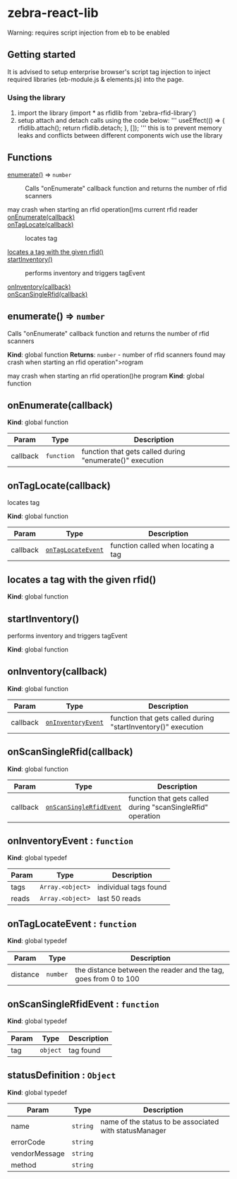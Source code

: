 # zebra-react-lib

Warning: requires script injection from eb to be enabled

## Getting started
  
  It is advised to setup enterprise browser's script tag injection to inject required libraries (eb-module.js & elements.js) into the page.

  ### Using the library
  
  1) import the library (import * as rfidlib from 'zebra-rfid-library')
  2) setup attach and detach calls using the code below:
   '''
     useEffect(() => {
      rfidlib.attach();
      return rfidlib.detach;
    }, []);
   '''
   this is to prevent memory leaks and conflicts between different components wich use the library
  

## Functions

<dt><a href="#enumerate">enumerate()</a> ⇒ <code>number</code></dt>
<dd><p>Calls &quot;onEnumerate&quot; callback function and returns the number of rfid scanners</p>
</dd>
may crash when starting an rfid operation()</a></dt>ms current rfid reader
<dd></dd>
<dt><a href="#onEnumerate">onEnumerate(callback)</a></dt>
<dd></dd>
<dt><a href="#onTagLocate">onTagLocate(callback)</a></dt>
<dd><p>locates tag</p>
</dd>
<dt><a href="#locates a tag with the given rfid">locates a tag with the given rfid()</a></dt>
<dd></dd>
<dt><a href="#startInventory">startInventory()</a></dt>
<dd><p>performs inventory and triggers tagEvent</p>
</dd>
<dt><a href="#onInventory">onInventory(callback)</a></dt>
<dd></dd>
<dt><a href="#onScanSingleRfid">onScanSingleRfid(callback)</a></dt>
<dd></dd>
</dl>

## enumerate() ⇒ <code>number</code>
Calls "onEnumerate" callback function and returns the number of rfid scanners

**Kind**: global function
**Returns**: <code>number</code> - number of rfid scanners found
may crash when starting an rfid operation"></a>rogram

may crash when starting an rfid operation()he program
**Kind**: global function
<a name="onEnumerate"></a>

## onEnumerate(callback)
**Kind**: global function

| Param | Type | Description |
| --- | --- | --- |
| callback | <code>function</code> | function that gets called during "enumerate()" execution |

<a name="onTagLocate"></a>

## onTagLocate(callback)
locates tag

**Kind**: global function

| Param | Type | Description |
| --- | --- | --- |
| callback | [<code>onTagLocateEvent</code>](#onTagLocateEvent) | function called when locating a tag |

<a name="locates a tag with the given rfid"></a>

## locates a tag with the given rfid()
**Kind**: global function
<a name="startInventory"></a>

## startInventory()
performs inventory and triggers tagEvent

**Kind**: global function
<a name="onInventory"></a>

## onInventory(callback)
**Kind**: global function

| Param | Type | Description |
| --- | --- | --- |
| callback | [<code>onInventoryEvent</code>](#onInventoryEvent) | function that gets called during "startInventory()" execution |

<a name="onScanSingleRfid"></a>

## onScanSingleRfid(callback)
**Kind**: global function

| Param | Type | Description |
| --- | --- | --- |
| callback | [<code>onScanSingleRfidEvent</code>](#onScanSingleRfidEvent) | function that gets called during "scanSingleRfid" operation |

<a name="onInventoryEvent"></a>

## onInventoryEvent : <code>function</code>
**Kind**: global typedef

| Param | Type | Description |
| --- | --- | --- |
| tags | <code>Array.&lt;object&gt;</code> | individual tags found |
| reads | <code>Array.&lt;object&gt;</code> | last 50 reads |

<a name="onTagLocateEvent"></a>

## onTagLocateEvent : <code>function</code>
**Kind**: global typedef

| Param | Type | Description |
| --- | --- | --- |
| distance | <code>number</code> | the distance between the reader and the tag, goes from 0 to 100 |

<a name="onScanSingleRfidEvent"></a>

## onScanSingleRfidEvent : <code>function</code>
**Kind**: global typedef

| Param | Type | Description |
| --- | --- | --- |
| tag | <code>object</code> | tag found |

<a name="statusDefinition"></a>

## statusDefinition : <code>Object</code>
**Kind**: global typedef

| Param | Type | Description |
| --- | --- | --- |
| name | <code>string</code> | name of the status to be associated with statusManager |
| errorCode | <code>string</code> |  |
| vendorMessage | <code>string</code> |  |
| method | <code>string</code> |  |
